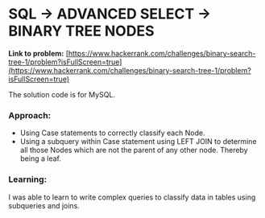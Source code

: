 # SQL -> ADVANCED SELECT -> BINARY TREE NODES

**Link to problem:**
[https://www.hackerrank.com/challenges/binary-search-tree-1/problem?isFullScreen=true](https://www.hackerrank.com/challenges/binary-search-tree-1/problem?isFullScreen=true)

The solution code is for MySQL.

### Approach:
- Using Case statements to correctly classify each Node.
- Using a subquery within Case statement using LEFT JOIN to determine all those Nodes which are not the parent of any other node. Thereby being a leaf.

### Learning:
I was able to learn to write complex queries to classify data in tables using subqueries and joins.
